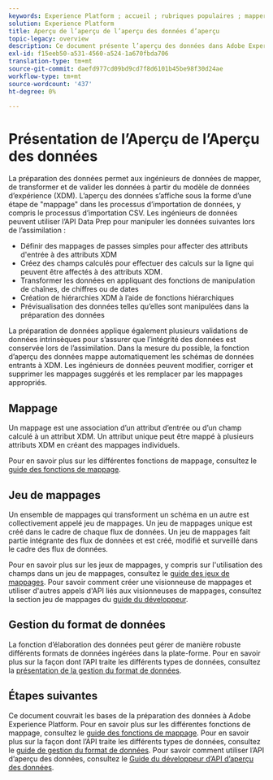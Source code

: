 ```yaml
---
keywords: Experience Platform ; accueil ; rubriques populaires ; mapper csv ; mapper le fichier csv ; mapper le fichier csv à xdm ; mapper csv à xdm ; ui guide ; mapper ; mapper ; prép de données ; préparation des données ; préparation des données ; préparation des données ;
solution: Experience Platform
title: Aperçu de l’aperçu de l’aperçu des données d’aperçu
topic-legacy: overview
description: Ce document présente l’aperçu des données dans Adobe Experience Platform.
exl-id: f15eeb50-a531-4560-a524-1a670fbda706
translation-type: tm+mt
source-git-commit: daefd977cd09bd9cd7f8d6101b45be98f30d24ae
workflow-type: tm+mt
source-wordcount: '437'
ht-degree: 0%

---
```



# Présentation de l’Aperçu de l’Aperçu des données

La préparation des données permet aux ingénieurs de données de mapper, de transformer et de valider les données à partir du modèle de données d’expérience (XDM). L’aperçu des données s’affiche sous la forme d’une étape de &quot;mappage&quot; dans les processus d’importation de données, y compris le processus d’importation CSV. Les ingénieurs de données peuvent utiliser l’API Data Prep pour manipuler les données suivantes lors de l’assimilation :

- Définir des mappages de passes simples pour affecter des attributs d&#39;entrée à des attributs XDM
- Créez des champs calculés pour effectuer des calculs sur la ligne qui peuvent être affectés à des attributs XDM.
- Transformer les données en appliquant des fonctions de manipulation de chaînes, de chiffres ou de dates
- Création de hiérarchies XDM à l’aide de fonctions hiérarchiques
- Prévisualisation des données telles qu’elles sont manipulées dans la préparation des données

La préparation de données applique également plusieurs validations de données intrinsèques pour s’assurer que l’intégrité des données est conservée lors de l’assimilation. Dans la mesure du possible, la fonction d’aperçu des données mappe automatiquement les schémas de données entrants à XDM. Les ingénieurs de données peuvent modifier, corriger et supprimer les mappages suggérés et les remplacer par les mappages appropriés.

## Mappage

Un mappage est une association d’un attribut d’entrée ou d’un champ calculé à un attribut XDM. Un attribut unique peut être mappé à plusieurs attributs XDM en créant des mappages individuels.

Pour en savoir plus sur les différentes fonctions de mappage, consultez le [guide des fonctions de mappage](./functions.md).

## Jeu de mappages

Un ensemble de mappages qui transforment un schéma en un autre est collectivement appelé jeu de mappages. Un jeu de mappages unique est créé dans le cadre de chaque flux de données. Un jeu de mappages fait partie intégrante des flux de données et est créé, modifié et surveillé dans le cadre des flux de données.

Pour en savoir plus sur les jeux de mappages, y compris sur l&#39;utilisation des champs dans un jeu de mappages, consultez le [guide des jeux de mappages](./mapping-set.md). Pour savoir comment créer une visionneuse de mappages et utiliser d&#39;autres appels d&#39;API liés aux visionneuses de mappages, consultez la section jeu de mappages du [guide du développeur](./api/mapping-set.md).

## Gestion du format de données

La fonction d’élaboration des données peut gérer de manière robuste différents formats de données ingérées dans la plate-forme. Pour en savoir plus sur la façon dont l’API traite les différents types de données, consultez la [présentation de la gestion du format de données](./data-handling.md).

## Étapes suivantes

Ce document couvrait les bases de la préparation des données à Adobe Experience Platform. Pour en savoir plus sur les différentes fonctions de mappage, consultez le [guide des fonctions de mappage](./functions.md). Pour en savoir plus sur la façon dont l’API traite les différents types de données, consultez le [guide de gestion du format de données](./data-handling.md#dates). Pour savoir comment utiliser l’API d’aperçu des données, consultez le [Guide du développeur d’API d’aperçu des données](api/overview.md).
